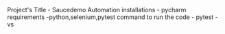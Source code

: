 Project's Title - Saucedemo Automation
installations - pycharm
requirements -python,selenium,pytest
command to run the code - pytest -vs
